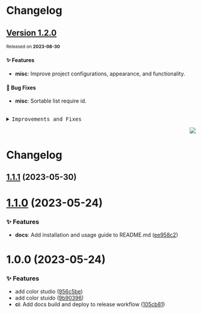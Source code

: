 <a name="readme-top"></a>

# Changelog

## [Version 1.2.0](https://github.com/ant-design/antd-color-editor/compare/v1.1.1...v1.2.0)

<sup>Released on **2023-08-30**</sup>

#### ✨ Features

- **misc**: Improve project configurations, appearance, and functionality.

#### 🐛 Bug Fixes

- **misc**: Sortable list require id.

<br/>

<details>
<summary><kbd>Improvements and Fixes</kbd></summary>

#### What's improved

- **misc**: Improve project configurations, appearance, and functionality ([4af0191](https://github.com/ant-design/antd-color-editor/commit/4af0191))

#### What's fixed

- **misc**: Sortable list require id ([7b4e5f7](https://github.com/ant-design/antd-color-editor/commit/7b4e5f7))

</details>

<div align="right">

[![](https://img.shields.io/badge/-BACK_TO_TOP-151515?style=flat-square)](#readme-top)

</div>

# Changelog

## [1.1.1](https://github.com/ant-design/antd-color-editor/compare/v1.1.0...v1.1.1) (2023-05-30)

# [1.1.0](https://github.com/canisminor1990/antd-color-editor/compare/v1.0.0...v1.1.0) (2023-05-24)

### ✨ Features

- **docs**: Add installation and usage guide to README.md ([ee958c2](https://github.com/canisminor1990/antd-color-editor/commit/ee958c2))

# 1.0.0 (2023-05-24)

### ✨ Features

- add color studio ([956c5be](https://github.com/canisminor1990/antd-color-editor/commit/956c5be))
- add color stuido ([9b90396](https://github.com/canisminor1990/antd-color-editor/commit/9b90396))
- **ci**: Add docs build and deploy to release workflow ([105cb81](https://github.com/canisminor1990/antd-color-editor/commit/105cb81))
